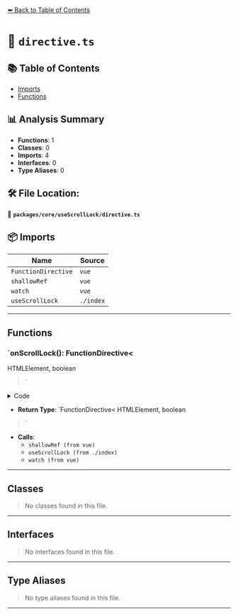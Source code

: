 [⬅️ Back to Table of Contents](../../../index.md)

# 📄 `directive.ts`

## 📚 Table of Contents

- [Imports](#imports)
- [Functions](#functions)

## 📊 Analysis Summary

- **Functions**: 1
- **Classes**: 0
- **Imports**: 4
- **Interfaces**: 0
- **Type Aliases**: 0

## 🛠️ File Location:
📂 **`packages/core/useScrollLock/directive.ts`**

## 📦 Imports

| Name | Source |
|------|--------|
| `FunctionDirective` | `vue` |
| `shallowRef` | `vue` |
| `watch` | `vue` |
| `useScrollLock` | `./index` |


---

## Functions

### `onScrollLock(): FunctionDirective<
  HTMLElement,
  boolean
>`

<details><summary>Code</summary>

```ts
function onScrollLock(): FunctionDirective<
  HTMLElement,
  boolean
> {
  let isMounted = false
  const state = shallowRef(false)
  return (el, binding) => {
    state.value = binding.value
    if (isMounted)
      return
    isMounted = true
    const isLocked = useScrollLock(el, binding.value)
    watch(state, v => isLocked.value = v)
  }
}
```
</details>

- **Return Type**: `FunctionDirective<
  HTMLElement,
  boolean
>`
- **Calls**:
  - `shallowRef (from vue)`
  - `useScrollLock (from ./index)`
  - `watch (from vue)`

---

## Classes

> No classes found in this file.


---

## Interfaces

> No interfaces found in this file.


---

## Type Aliases

> No type aliases found in this file.


---